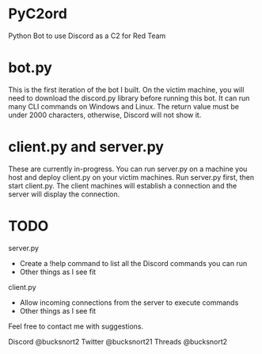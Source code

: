 # PyC2ord
Python Bot to use Discord as a C2 for Red Team

# bot.py
This is the first iteration of the bot I built. On the victim machine, you will need to download the discord.py library before running this bot.
It can run many CLI commands on Windows and Linux. The return value must be under 2000 characters, otherwise, Discord will not show it.

# client.py and server.py
These are currently in-progress. You can run server.py on a machine you host and deploy client.py on your victim machines. Run server.py first, then start client.py. The client machines will establish a connection and the server will display the connection.

# TODO
server.py
 - Create a !help command to list all the Discord commands you can run
 - Other things as I see fit

client.py
 - Allow incoming connections from the server to execute commands
 - Other things as I see fit

Feel free to contact me with suggestions.

Discord @bucksnort2 Twitter @bucksnort21 Threads @bucksnort2

